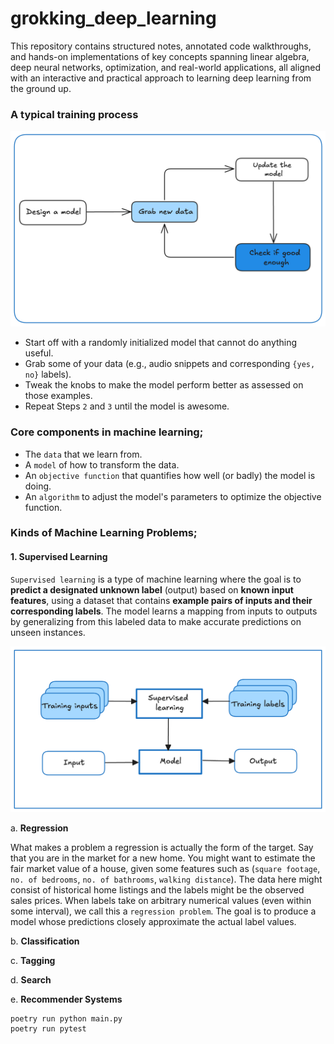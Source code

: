 # grokking_deep_learning
This repository contains structured notes, annotated code walkthroughs, and hands-on implementations of key concepts spanning linear algebra, deep neural networks, optimization, and real-world applications, all aligned with an interactive and practical approach to learning deep learning from the ground up.


### A typical training process

![My Image](assests/training-process.png)


- Start off with a randomly initialized model that cannot do anything useful.
- Grab some of your data (e.g., audio snippets and corresponding `{yes, no}` labels).
- Tweak the knobs to make the model perform better as assessed on those examples.
- Repeat Steps `2` and `3` until the model is awesome.



### Core components in machine learning;
- The `data` that we learn from.
- A `model` of how to transform the data.
- An `objective function` that quantifies how well (or badly) the model is doing.
- An `algorithm` to adjust the model's parameters to optimize the objective function.


### Kinds of Machine Learning Problems;

#### 1. **Supervised Learning**
`Supervised learning` is a type of machine learning where the goal is to **predict a designated 
unknown label** (output) based on **known input features**, using a dataset that contains 
**example pairs of inputs and their corresponding labels**. The model learns a mapping from 
inputs to outputs by generalizing from this labeled data to make accurate predictions on unseen instances.


![My Image](assests/Supervised-learning.png)



a. **Regression**

What makes a problem a regression is actually the form of the target. Say that you are in the market 
for a new home. You might want to estimate the fair market value of a house, given some features 
such as (`square footage`, `no. of bedrooms`, `no. of bathrooms`, `walking distance`). 
The data here might consist of historical home listings and the labels might be the 
observed sales prices. When labels take on arbitrary numerical values (even within some interval),
we call this a `regression problem`. The goal is to produce a model whose predictions closely 
approximate the actual label values.




b. **Classification**




c. **Tagging**




d. **Search**





e. **Recommender Systems**




```
poetry run python main.py
poetry run pytest
```